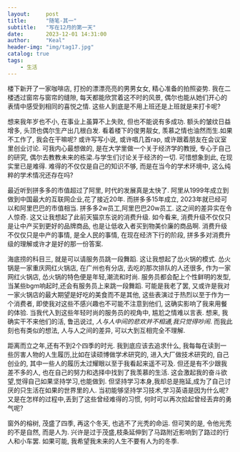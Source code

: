 ```yaml
---
layout:     post
title:      "随笔-其一"
subtitle:   "写在12月的第一天"
date:       2023-12-01 14:31:00
author:     "Keal"
header-img: "img/tag17.jpg"
catalog: true
tags:
    - 生活
---
```


楼下新开了一家咖啡店, 打扮的漂漂亮亮的男男女女, 精心准备的拍照姿势. 我在二楼透过窗帘与窗帘的缝隙, 每天都能欣赏着这不时的风景, 偶尔也能从她们开心的表情中感受到相同的喜悦之情. 这些人到底是不用上班还是上班就是来打卡呢? 

想来我年岁也不小, 在事业上虽算不上失败, 但也不能说有多成功. 额头的皱纹日益增多, 头顶也偶尔生产出几根白发. 看着楼下的俊男靓女, 羡慕之情也油然而生.如果不工作了, 我会在干嘛呢? 或许写写小说, 或许唱几首rap, 或许跟着朋友在会议室里创业讨论. 可我内心最想做的, 是在大学里做一个关于经济学的教授, 专心于自己的研究, 偶尔去教教未来的栋梁.与学生们讨论关于经济的一切. 可惜想象到此, 在现实里已是难得. 难得的不仅仅是自己的知识不够, 而是在当今的学术环境中, 这么纯粹的学术情况还存在吗?

最近听到拼多多的市值超过了阿里, 时代的发展真是太快了. 阿里从1999年成立到做到中国最大的互联网企业,花了接近20年. 而拼多多15年成立, 2023年就已经可以和阿里巴巴的市值相当. 拼多多2w员工,阿里巴巴20w员工. 这之间的差异实在令人惊奇. 这又让我想起了此前天猫京东说的消费升级. 如今看来, 消费升级不仅仅只是让中产买到更好的品牌商品, 也是让低收入者买到物美价廉的商品啊. 消费升级不仅仅只是中产的事情, 是全人民的事情, 在现在经济下行的阶段, 拼多多对消费升级的理解或许才是好的那一份答案.

海底捞的科目三, 就是可以请服务员跳一段舞蹈. 这让我想起了怂火锅的模式. 怂火锅是一家重庆网红火锅店, 在广州也有分店, 去吃的那次排队的人还很多, 作为一家网红火锅店, 怂火锅的特色便是年轻,潮流和时尚. 服务员都会配上个性鲜明的发型, 当某些bgm响起时,还会有服务员上来跳一段舞蹈. 可能是我老了罢, 又或许是我对一家火锅店的最大期望是好吃的美食而不是其他, 这些表演过于热烈以至于作为一个消费者, 即使我对这些不感兴趣也不可能不注意到他们, 这确实影响了我来用餐的体验. 当我代入到这些年轻时尚的服务员的视角中, 尴尬之情难以言表. 想来, 我确实干不来他们的活, 鲁迅说过, *人与人中间的悲欢并不相通,我只觉得吵闹*. 而我此刻也有类似的想法, 人与人之间的差异, 可以大到互相完全不理解.

距离而立之年,还有不到2个四季的时光. 我到底应该去追求什么, 我每每在读到一些厉害人物的人生履历,比如在读硕博做学术研究的, 进入大厂做技术研究的, 自己创业的, 其中一些人的履历太过耀眼以至于我看起来遥不可及. 但还是有不少跟我差不多的人, 也在自己的努力和选择中找到了我羡慕的生活. 这会激起我的奋斗欲望,觉得自己如果坚持学习,也能做到. 但坚持学习本身,我却总是拖延,成为了自己讨厌的只生活在如果的世界里的人. 当初能够坚持学习技术,学习英语是因为什么呢? 又是在怎样的过程中,丢到了这些曾经难得的习惯, 何时可以再次拾起曾经丢弃的勇气呢?

窗外的榕树, 茂盛了四季, 再这个冬天, 也逃不了光秃的命运. 但可笑的是, 令他光秃的不是自然, 而是人为. 兴许是过于茂盛,枝条延伸到了马路附近影响到了路过的行人和小车罢. 如果可能, 我希望我未来的人生不要有人为的冬季.



